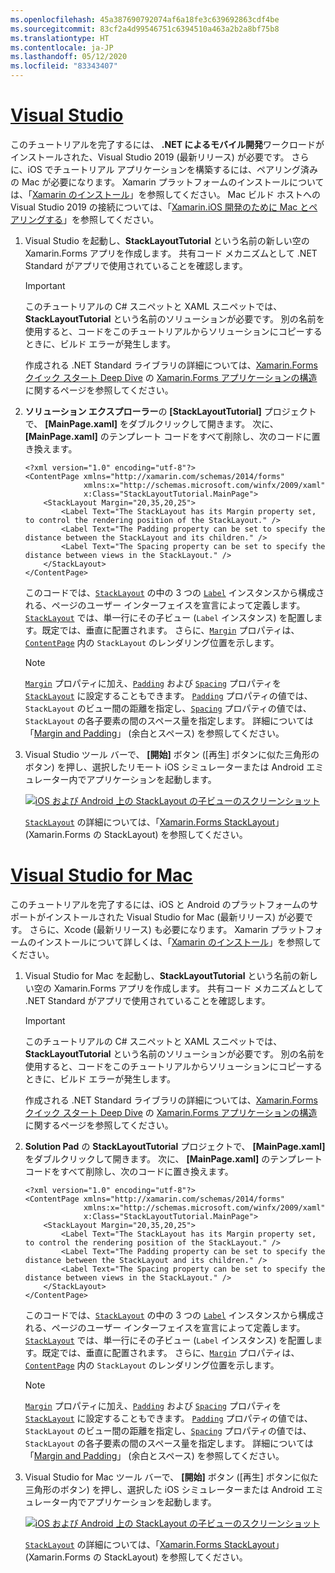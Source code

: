```yaml
---
ms.openlocfilehash: 45a387690792074af6a18fe3c639692863cdf4be
ms.sourcegitcommit: 83cf2a4d99546751c6394510a463a2b2a8bf75b8
ms.translationtype: HT
ms.contentlocale: ja-JP
ms.lasthandoff: 05/12/2020
ms.locfileid: "83343407"
---
```

# <a name="visual-studio"></a>[Visual Studio](#tab/vswin)

このチュートリアルを完了するには、 **.NET によるモバイル開発**ワークロードがインストールされた、Visual Studio 2019 (最新リリース) が必要です。 さらに、iOS でチュートリアル アプリケーションを構築するには、ペアリング済みの Mac が必要になります。 Xamarin プラットフォームのインストールについては、「[Xamarin のインストール](~/get-started/installation/index.md)」を参照してください。 Mac ビルド ホストへの Visual Studio 2019 の接続については、「[Xamarin.iOS 開発のために Mac とペアリングする](~/ios/get-started/installation/windows/connecting-to-mac/index.md)」を参照してください。

1. Visual Studio を起動し、**StackLayoutTutorial** という名前の新しい空の Xamarin.Forms アプリを作成します。 共有コード メカニズムとして .NET Standard がアプリで使用されていることを確認します。

    > [!IMPORTANT]
    > このチュートリアルの C# スニペットと XAML スニペットでは、**StackLayoutTutorial** という名前のソリューションが必要です。 別の名前を使用すると、コードをこのチュートリアルからソリューションにコピーするときに、ビルド エラーが発生します。

    作成される .NET Standard ライブラリの詳細については、[Xamarin.Forms クイック スタート Deep Dive](~/get-started/quickstarts/deepdive.md) の [Xamarin.Forms アプリケーションの構造](~/get-started/quickstarts/deepdive.md#anatomy-of-a-xamarinforms-application)に関するページを参照してください。

1. **ソリューション エクスプローラー**の **[StackLayoutTutorial]** プロジェクトで、 **[MainPage.xaml]** をダブルクリックして開きます。 次に、 **[MainPage.xaml]** のテンプレート コードをすべて削除し、次のコードに置き換えます。

    ```xaml
    <?xml version="1.0" encoding="utf-8"?>
    <ContentPage xmlns="http://xamarin.com/schemas/2014/forms"
                 xmlns:x="http://schemas.microsoft.com/winfx/2009/xaml"
                 x:Class="StackLayoutTutorial.MainPage">
        <StackLayout Margin="20,35,20,25">
            <Label Text="The StackLayout has its Margin property set, to control the rendering position of the StackLayout." />
            <Label Text="The Padding property can be set to specify the distance between the StackLayout and its children." />
            <Label Text="The Spacing property can be set to specify the distance between views in the StackLayout." />
        </StackLayout>
    </ContentPage>
    ```

    このコードでは、[`StackLayout`](xref:Xamarin.Forms.StackLayout) の中の 3 つの [`Label`](xref:Xamarin.Forms.Label) インスタンスから構成される、ページのユーザー インターフェイスを宣言によって定義します。 [`StackLayout`](xref:Xamarin.Forms.StackLayout) では、単一行にその子ビュー (`Label` インスタンス) を配置します。既定では、垂直に配置されます。 さらに、[`Margin`](xref:Xamarin.Forms.View.Margin) プロパティは、[`ContentPage`](xref:Xamarin.Forms.ContentPage) 内の `StackLayout` のレンダリング位置を示します。

    > [!NOTE]
    > [`Margin`](xref:Xamarin.Forms.View.Margin) プロパティに加え、[`Padding`](xref:Xamarin.Forms.Layout.Padding) および [`Spacing`](xref:Xamarin.Forms.StackLayout.Spacing) プロパティを [`StackLayout`](xref:Xamarin.Forms.StackLayout) に設定することもできます。 [`Padding`](xref:Xamarin.Forms.Layout.Padding) プロパティの値では、`StackLayout` のビュー間の距離を指定し、[`Spacing`](xref:Xamarin.Forms.StackLayout.Spacing) プロパティの値では、`StackLayout` の各子要素の間のスペース量を指定します。 詳細については「[Margin and Padding](~/xamarin-forms/user-interface/layouts/margin-and-padding.md)」 (余白とスペース) を参照してください。

1. Visual Studio ツール バーで、 **[開始]** ボタン ([再生] ボタンに似た三角形のボタン) を押し、選択したリモート iOS シミュレーターまたは Android エミュレーター内でアプリケーションを起動します。

    [![iOS および Android 上の StackLayout の子ビューのスクリーンショット](../images/create-stacklayout.png "ラベル インスタンスを含む StackLayout")](../images/create-stacklayout-large.png#lightbox "ラベル インスタンスを含む StackLayout")

    [`StackLayout`](xref:Xamarin.Forms.StackLayout) の詳細については、「[Xamarin.Forms StackLayout](~/xamarin-forms/user-interface/layouts/stacklayout.md)」 (Xamarin.Forms の StackLayout) を参照してください。

# <a name="visual-studio-for-mac"></a>[Visual Studio for Mac](#tab/vsmac)

このチュートリアルを完了するには、iOS と Android のプラットフォームのサポートがインストールされた Visual Studio for Mac (最新リリース) が必要です。 さらに、Xcode (最新リリース) も必要になります。 Xamarin プラットフォームのインストールについて詳しくは、「[Xamarin のインストール](~/get-started/installation/index.md)」を参照してください。

1. Visual Studio for Mac を起動し、**StackLayoutTutorial** という名前の新しい空の Xamarin.Forms アプリを作成します。 共有コード メカニズムとして .NET Standard がアプリで使用されていることを確認します。

    > [!IMPORTANT]
    > このチュートリアルの C# スニペットと XAML スニペットでは、**StackLayoutTutorial** という名前のソリューションが必要です。 別の名前を使用すると、コードをこのチュートリアルからソリューションにコピーするときに、ビルド エラーが発生します。

    作成される .NET Standard ライブラリの詳細については、[Xamarin.Forms クイック スタート Deep Dive](~/get-started/first-app/index.md) の [Xamarin.Forms アプリケーションの構造](~/get-started/first-app/index.md)に関するページを参照してください。

1. **Solution Pad** の **StackLayoutTutorial** プロジェクトで、 **[MainPage.xaml]** をダブルクリックして開きます。 次に、 **[MainPage.xaml]** のテンプレート コードをすべて削除し、次のコードに置き換えます。

    ```xaml
    <?xml version="1.0" encoding="utf-8"?>
    <ContentPage xmlns="http://xamarin.com/schemas/2014/forms"
                 xmlns:x="http://schemas.microsoft.com/winfx/2009/xaml"
                 x:Class="StackLayoutTutorial.MainPage">
        <StackLayout Margin="20,35,20,25">
            <Label Text="The StackLayout has its Margin property set, to control the rendering position of the StackLayout." />
            <Label Text="The Padding property can be set to specify the distance between the StackLayout and its children." />
            <Label Text="The Spacing property can be set to specify the distance between views in the StackLayout." />
        </StackLayout>
    </ContentPage>
    ```

    このコードでは、[`StackLayout`](xref:Xamarin.Forms.StackLayout) の中の 3 つの [`Label`](xref:Xamarin.Forms.Label) インスタンスから構成される、ページのユーザー インターフェイスを宣言によって定義します。 [`StackLayout`](xref:Xamarin.Forms.StackLayout) では、単一行にその子ビュー (`Label` インスタンス) を配置します。既定では、垂直に配置されます。 さらに、[`Margin`](xref:Xamarin.Forms.View.Margin) プロパティは、[`ContentPage`](xref:Xamarin.Forms.ContentPage) 内の `StackLayout` のレンダリング位置を示します。

    > [!NOTE]
    > [`Margin`](xref:Xamarin.Forms.View.Margin) プロパティに加え、[`Padding`](xref:Xamarin.Forms.Layout.Padding) および [`Spacing`](xref:Xamarin.Forms.StackLayout.Spacing) プロパティを [`StackLayout`](xref:Xamarin.Forms.StackLayout) に設定することもできます。 [`Padding`](xref:Xamarin.Forms.Layout.Padding) プロパティの値では、`StackLayout` のビュー間の距離を指定し、[`Spacing`](xref:Xamarin.Forms.StackLayout.Spacing) プロパティの値では、`StackLayout` の各子要素の間のスペース量を指定します。 詳細については「[Margin and Padding](~/xamarin-forms/user-interface/layouts/margin-and-padding.md)」 (余白とスペース) を参照してください。

1. Visual Studio for Mac ツール バーで、 **[開始]** ボタン ([再生] ボタンに似た三角形のボタン) を押し、選択した iOS シミュレーターまたは Android エミュレーター内でアプリケーションを起動します。

    [![iOS および Android 上の StackLayout の子ビューのスクリーンショット](../images/create-stacklayout.png "ラベル インスタンスを含む StackLayout")](../images/create-stacklayout-large.png#lightbox "ラベル インスタンスを含む StackLayout")

    [`StackLayout`](xref:Xamarin.Forms.StackLayout) の詳細については、「[Xamarin.Forms StackLayout](~/xamarin-forms/user-interface/layouts/stacklayout.md)」 (Xamarin.Forms の StackLayout) を参照してください。
